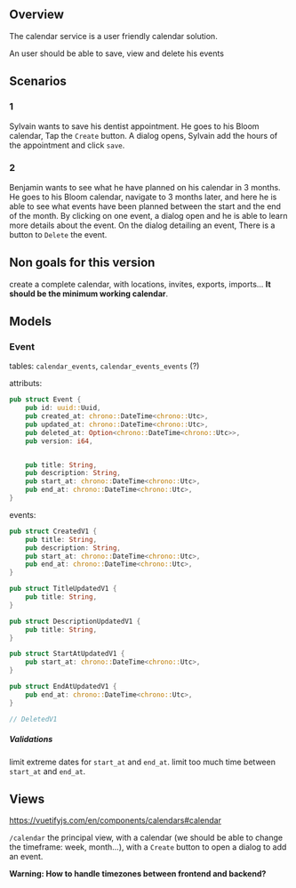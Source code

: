## Overview

The calendar service is a user friendly calendar solution.

An user should be able to save, view and delete his events


## Scenarios


### 1

Sylvain wants to save his dentist appointment. He goes to his Bloom calendar, Tap the `Create` button. A dialog opens, Sylvain add the hours of the appointment and click `save`.


### 2

Benjamin wants to see what he have planned on his calendar in 3 months. He goes to his Bloom calendar, navigate to 3 months later, and here he is able to see what events have been planned between the start and the end of the month. By clicking on one event, a dialog open and he is able to learn more details about the event.
On the dialog detailing an event, There is a button to `Delete` the event.

## Non goals for this version

create a complete calendar, with locations, invites, exports, imports... **It should be the minimum working calendar**.

## Models

### Event

tables: `calendar_events`, `calendar_events_events` (?)

attributs:
```rust
pub struct Event {
    pub id: uuid::Uuid,
    pub created_at: chrono::DateTime<chrono::Utc>,
    pub updated_at: chrono::DateTime<chrono::Utc>,
    pub deleted_at: Option<chrono::DateTime<chrono::Utc>>,
    pub version: i64,


    pub title: String,
    pub description: String,
    pub start_at: chrono::DateTime<chrono::Utc>,
    pub end_at: chrono::DateTime<chrono::Utc>,
}
```

events:
```rust
pub struct CreatedV1 {
    pub title: String,
    pub description: String,
    pub start_at: chrono::DateTime<chrono::Utc>,
    pub end_at: chrono::DateTime<chrono::Utc>,
}

pub struct TitleUpdatedV1 {
    pub title: String,
}

pub struct DescriptionUpdatedV1 {
    pub title: String,
}

pub struct StartAtUpdatedV1 {
    pub start_at: chrono::DateTime<chrono::Utc>,
}

pub struct EndAtUpdatedV1 {
    pub end_at: chrono::DateTime<chrono::Utc>,
}

// DeletedV1
```



##### Validations

limit extreme dates for `start_at` and `end_at`.
limit too much time between `start_at` and `end_at`.

## Views

https://vuetifyjs.com/en/components/calendars#calendar

`/calendar` the principal view, with a calendar (we should be able to change the timeframe: week, month...), with a `Create` button to open a dialog to add an event.




**Warning: How to handle timezones between frontend and backend?**
